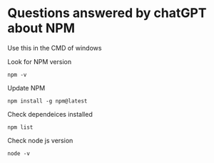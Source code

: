 # Questions answered by chatGPT about NPM

Use this in the CMD of windows

Look for NPM version

`npm -v`

Update NPM

`npm install -g npm@latest`

Check dependeices installed

`npm list`

Check node js version

`node -v`
